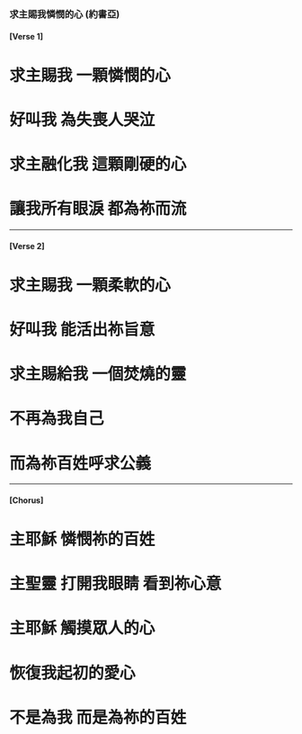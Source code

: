 ### 求主賜我憐憫的心 (約書亞)
#### [Verse 1]
# 求主賜我 一顆憐憫的心
# 好叫我 為失喪人哭泣
# 求主融化我 這顆剛硬的心
# 讓我所有眼淚 都為祢而流

--- 

#### [Verse 2]
# 求主賜我 一顆柔軟的心
# 好叫我 能活出祢旨意
# 求主賜給我 一個焚燒的靈
# 不再為我自己 
# 而為祢百姓呼求公義

--- 

#### [Chorus]
# 主耶穌 憐憫祢的百姓
# 主聖靈 打開我眼睛 看到祢心意
# 主耶穌 觸摸眾人的心
# 恢復我起初的愛心
# 不是為我 而是為祢的百姓
